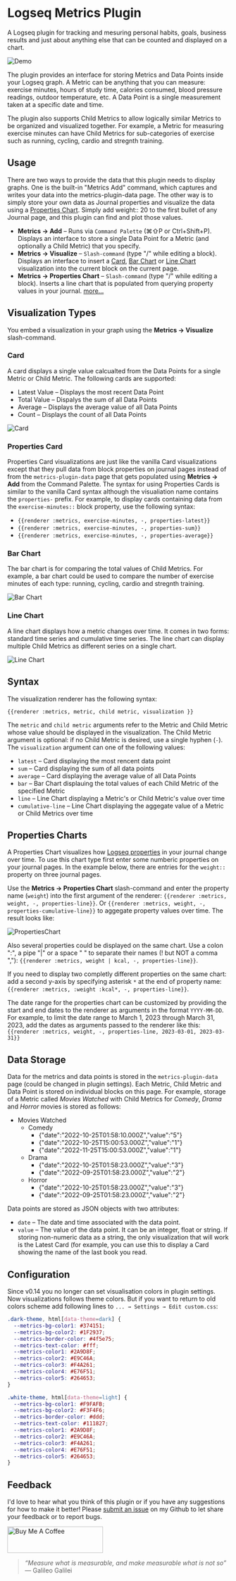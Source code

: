 # Logseq Metrics Plugin
A Logseq plugin for tracking and mesuring personal habits, goals, business results and just about anything else that can be counted and displayed on a chart.  

![Demo](./images/demo.gif)

The plugin provides an interface for storing Metrics and Data Points inside your Logseq graph.  A Metric can be anything that you can measure: exercise minutes, hours of study time, calories consumed, blood pressure readings, outdoor temperature, etc.  A Data Point is a single measurement taken at a specific date and time.  

The plugin also supports Child Metrics to allow logically similar Metrics to be organized and visualized together.  For example, a Metric for measuring exercise minutes can have Child Metrics for sub-categories of exercise such as running, cycling, cardio and stregnth training.  


## Usage 

There are two ways to provide the data that this plugin needs to display graphs. One is the built-in "Metrics Add" command, which captures and writes your data into the metrics-plugin-data page. The other way is to simply store your own data as Journal properties and visualize the data using a [Properties Chart](#properties-charts). Simply add weight:: 20 to the first bullet of any Journal page, and this plugin can find and plot those values.

- **Metrics → Add** – Runs via `Command Palette` (⌘⇧P or Ctrl+Shift+P). Displays an interface to store a single Data Point for a Metric (and optionally a Child Metric) that you specify.  
- **Metrics → Visualize** – `Slash-command` (type "/" while editing a block). Displays an interface to insert a [Card](#card), [Bar Chart](#bar-chart) or [Line Chart](#line-chart) visualization into the current block on the current page.  
- **Metrics → Properties Chart** – `Slash-command` (type "/" while editing a block). Inserts a line chart that is populated from querying property values in your journal.  [more...](#properties-charts)


## Visualization Types

You embed a visualization in your graph using the **Metrics → Visualize** slash-command.  


### Card
A card displays a single value calcualted from the Data Points for a single Metric or Child Metric.  The following cards are supported:
- Latest Value – Displays the most recent Data Point
- Total Value – Dispalys the sum of all Data Points 
- Average – Displays the average value of all Data Points
- Count – Displays the count of all Data Points

![Card](./images/card.png)

### Properties Card
Properties Card visualizations are just like the vanilla Card visualizations except that they pull data from block properties on journal pages instead of from the `metrics-plugin-data` page that gets populated using **Metrics → Add** from the Command Palette.  The syntax for using Properties Cards is similar to the vanilla Card syntax although the visualiation name contains the `properties-` prefix.  For example, to display cards containing data from the `exercise-minutes::` block property, use the following syntax:
- `{{renderer :metrics, exercise-minutes, -, properties-latest}}` 
- `{{renderer :metrics, exercise-minutes, -, properties-sum}}` 
- `{{renderer :metrics, exercise-minutes, -, properties-average}}` 


### Bar Chart 
The bar chart is for comparing the total values of Child Metrics.  For example, a bar chart could be used to compare the number of exercise minutes of each type: running, cycling, cardio and stregnth training.  

![Bar Chart](./images/bar-chart.png)


### Line Chart
A line chart displays how a metric changes over time.  It comes in two forms: standard time series and cumulative time series.  The line chart can display multiple Child Metrics as different series on a single chart.  

![Line Chart](./images/line-chart.png)


## Syntax 

The visualization renderer has the following syntax:

`{{renderer :metrics, metric, child metric, visualization }}`

The `metric` and `child metric` arguments refer to the Metric and Child Metric whose value should be displayed in the visualization.  The Child Metric argument is optional: if no Child Metric is desired, use a single hyphen (`-`).  The `visualization` argument can one of the following values:
- `latest` – Card displaying the most rencent data point
- `sum` – Card displaying the sum of all data points
- `average` – Card displaying the average value of all Data Points 
- `bar` – Bar Chart displauing the total values of each Child Metric of the specified Metric
- `line` – Line Chart displaying a Metric's or Child Metric's value over time
- `cumulative-line` – Line Chart displaying the aggegate value of a Metric or Child Metrics over time

## Properties Charts
A Properties Chart visualizes how [Logseq properties](https://discuss.logseq.com/t/lesson-5-how-to-power-your-workflows-using-properties-and-dynamic-variables/10173#what-are-logseq-properties-1) in your journal change over time.  To use this chart type first enter some numberic properties on your journal pages.  In the example below, there are entries for the `weight::` property on three journal pages.

Use the **Metrics → Properties Chart** slash-command and enter the property name (`weight`) into the first argument of the renderer:
`{{renderer :metrics, weight, -, properties-line}}`. Or `{{renderer :metrics, weight, -, properties-cumulative-line}}` to aggegate property values over time.  The result looks like:

![PropertiesChart](./images/properties-chart.png)

Also several properties could be displayed on the same chart. Use a colon ":", a pipe "|" or a space " " to separate their names (! but NOT a comma ","): `{{renderer :metrics, weight | kcal, -, properties-line}}`.

If you need to display two completly different properties on the same chart: add a second y-axis by specifying asterisk `*` at the end of property name: `{{renderer :metrics, :weight :kcal*, -, properties-line}}`.

The date range for the properties chart can be customized by providing the start and end dates to the renderer as arguments in the format `YYYY-MM-DD`. For example, to limit the date range to March 1, 2023 through March 31, 2023, add the dates as arguments passed to the renderer like this: `{{renderer :metrics, weight, -, properties-line, 2023-03-01, 2023-03-31}}` 

## Data Storage
Data for the metrics and data points is stored in the `metrics-plugin-data` page (could be changed in plugin settings).  Each Metric, Child Metric and Data Point is stored on individual blocks on this page.  For example, storage of a Metric called *Movies Watched* with Child Metrics for *Comedy*, *Drama* and *Horror* movies is stored as follows: 

- Movies Watched  
	- Comedy  
		- {"date":"2022-10-25T01:58:10.000Z","value":"5"}  
		- {"date":"2022-10-25T15:00:53.000Z","value":"1"}  
		- {"date":"2022-11-25T15:00:53.000Z","value":"1"}  
	- Drama  
		- {"date":"2022-10-25T01:58:23.000Z","value":"3"}  
		- {"date":"2022-09-25T01:58:23.000Z","value":"2"}  
	- Horror  
		- {"date":"2022-10-25T01:58:23.000Z","value":"3"}  
		- {"date":"2022-09-25T01:58:23.000Z","value":"2"}  

Data points are stored as JSON objects with two attributes:
- `date` – The date and time associated with the data point.  
- `value` – The value of the data point.  It can be an integer, float or string.  If storing non-numeric data as a string, the only visualization that will work is the Latest Card (for example, you can use this to display a Card showing the name of the last book you read.


## Configuration

Since v0.14 you no longer can set visualisation colors in plugin settings.  Now visualizations follows theme colors.  But if you want to return to old colors scheme add following lines to `... → Settings → Edit custom.css`:

```css
.dark-theme, html[data-theme=dark] {
  --metrics-bg-color1: #374151;
  --metrics-bg-color2: #1F2937;
  --metrics-border-color: #4f5e75;
  --metrics-text-color: #fff;
  --metrics-color1: #2A9D8F;
  --metrics-color2: #E9C46A;
  --metrics-color3: #F4A261;
  --metrics-color4: #E76F51;
  --metrics-color5: #264653;
}

.white-theme, html[data-theme=light] {
  --metrics-bg-color1: #F9FAFB;
  --metrics-bg-color2: #F3F4F6;
  --metrics-border-color: #ddd;
  --metrics-text-color: #111827;
  --metrics-color1: #2A9D8F;
  --metrics-color2: #E9C46A;
  --metrics-color3: #F4A261;
  --metrics-color4: #E76F51;
  --metrics-color5: #264653;
}
```


## Feedback 
I'd love to hear what you think of this plugin or if you have any suggestions for how to make it better!  Please [submit an issue](https://github.com/dangermccann/logseq-metrics/issues/new) on my Github to let share your feedback or to report bugs. 


<a href="https://www.buymeacoffee.com/dangermccaC" target="_blank"><img src="https://cdn.buymeacoffee.com/buttons/v2/default-yellow.png" alt="Buy Me A Coffee" style="height: 60px !important;width: 217px !important;" ></a> 


> *“Measure what is measurable, and make measurable what is not so”* — Galileo Galilei 
